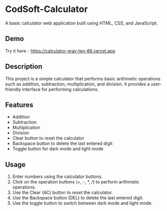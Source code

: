 # CodSoft-Calculator

A basic calculator web application built using HTML, CSS, and JavaScript.

## Demo

Try it here - https://calculator-gray-ten-66.vercel.app

## Description

This project is a simple calculator that performs basic arithmetic operations such as addition, subtraction, multiplication, and division. It provides a user-friendly interface for performing calculations.

## Features

- Addition
- Subtraction
- Multiplication
- Division
- Clear button to reset the calculator
- Backspace button to delete the last entered digit
- Toggle button for dark mode and light mode

## Usage

1. Enter numbers using the calculator buttons.
2. Click on the operation buttons (+, -, \*, /) to perform arithmetic operations.
3. Use the Clear (AC) button to reset the calculator.
4. Use the Backspace button (DEL) to delete the last entered digit.
5. Use the toggle button to switch between dark mode and light mode.
